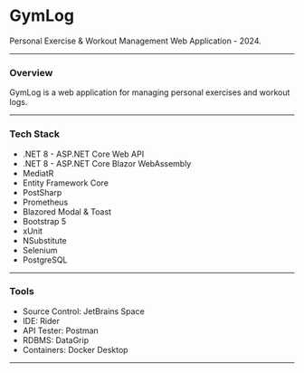 ﻿# GymLog

Personal Exercise & Workout Management Web Application - 2024.

---

### **Overview**
GymLog is a web application for managing personal exercises and workout logs.

---

### **Tech Stack**
- .NET 8 - ASP.NET Core Web API
- .NET 8 - ASP.NET Core Blazor WebAssembly
- MediatR
- Entity Framework Core
- PostSharp
- Prometheus
- Blazored Modal & Toast
- Bootstrap 5
- xUnit
- NSubstitute
- Selenium
- PostgreSQL

---

### **Tools**
- Source Control: JetBrains Space
- IDE: Rider
- API Tester: Postman
- RDBMS: DataGrip
- Containers: Docker Desktop

---